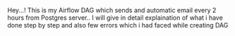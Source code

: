 Hey...! This is my Airflow DAG which sends and automatic email every 2 hours from Postgres server..
I will give in detail explaination of what i have done step by step and also few errors which i had faced while creating DAG


